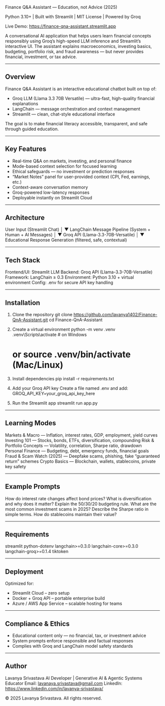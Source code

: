 Finance Q&A Assistant — Education, not Advice (2025)

Python 3.10+ | Built with Streamlit | MIT License | Powered by Groq

Live Demo: https://finance-qna-assistant.streamlit.app

A conversational AI application that helps users learn financial concepts responsibly using Groq’s high-speed LLM inference and Streamlit’s interactive UI.
The assistant explains macroeconomics, investing basics, budgeting, portfolio risk, and fraud awareness — but never provides financial, investment, or tax advice.

------------------------------------------------------------
Overview
------------------------------------------------------------

Finance Q&A Assistant is an interactive educational chatbot built on top of:
- Groq LLM (Llama 3.3 70B Versatile) — ultra-fast, high-quality financial explanations
- LangChain — message orchestration and context management
- Streamlit — clean, chat-style educational interface

The goal is to make financial literacy accessible, transparent, and safe through guided education.

------------------------------------------------------------
Key Features
------------------------------------------------------------

- Real-time Q&A on markets, investing, and personal finance
- Mode-based context selection for focused learning
- Ethical safeguards — no investment or prediction responses
- “Market Notes” panel for user-provided context (CPI, Fed, earnings, etc.)
- Context-aware conversation memory
- Groq-powered low-latency responses
- Deployable instantly on Streamlit Cloud

------------------------------------------------------------
Architecture
------------------------------------------------------------

User Input (Streamlit Chat)
        │
        ▼
LangChain Message Pipeline
(System + Human + AI Messages)
        │
        ▼
Groq API (Llama-3.3-70B-Versatile)
        │
        ▼
Educational Response Generation (filtered, safe, contextual)

------------------------------------------------------------
Tech Stack
------------------------------------------------------------

Frontend/UI: Streamlit
LLM Backend: Groq API (Llama-3.3-70B-Versatile)
Framework: LangChain ≥ 0.3
Environment: Python 3.10 + virtual environment
Config: .env for secure API key handling

------------------------------------------------------------
Installation
------------------------------------------------------------

1. Clone the repository
   git clone https://github.com/lavanya1402/Finance-QnA-Assistant.git
   cd Finance-QnA-Assistant

2. Create a virtual environment
   python -m venv .venv
   .venv\Scripts\activate        # on Windows
   # or source .venv/bin/activate  (Mac/Linux)

3. Install dependencies
   pip install -r requirements.txt

4. Add your Groq API key
   Create a file named .env and add:
   GROQ_API_KEY=your_groq_api_key_here

5. Run the Streamlit app
   streamlit run app.py

------------------------------------------------------------
Learning Modes
------------------------------------------------------------

Markets & Macro — Inflation, interest rates, GDP, employment, yield curves
Investing 101 — Stocks, bonds, ETFs, diversification, compounding
Risk & Portfolio Concepts — Volatility, correlation, Sharpe ratio, drawdown
Personal Finance — Budgeting, debt, emergency funds, financial goals
Fraud & Scam Watch (2025) — Deepfake scams, phishing, fake “guaranteed return” schemes
Crypto Basics — Blockchain, wallets, stablecoins, private key safety

------------------------------------------------------------
Example Prompts
------------------------------------------------------------

How do interest rate changes affect bond prices?
What is diversification and why does it matter?
Explain the 50/30/20 budgeting rule.
What are the most common investment scams in 2025?
Describe the Sharpe ratio in simple terms.
How do stablecoins maintain their value?

------------------------------------------------------------
Requirements
------------------------------------------------------------

streamlit
python-dotenv
langchain>=0.3.0
langchain-core>=0.3.0
langchain-groq>=0.1.4
tiktoken

------------------------------------------------------------
Deployment
------------------------------------------------------------

Optimized for:
- Streamlit Cloud – zero setup
- Docker + Groq API – portable enterprise build
- Azure / AWS App Service – scalable hosting for teams

------------------------------------------------------------
Compliance & Ethics
------------------------------------------------------------

- Educational content only — no financial, tax, or investment advice
- System prompts enforce responsible and factual responses
- Complies with Groq and LangChain model safety standards

------------------------------------------------------------
Author
------------------------------------------------------------

Lavanya Srivastava
AI Developer | Generative AI & Agentic Systems Educator
Email: lavanaya.srivastava@gmail.com
LinkedIn: https://www.linkedin.com/in/lavanya-srivastava/

© 2025 Lavanya Srivastava. All rights reserved.
